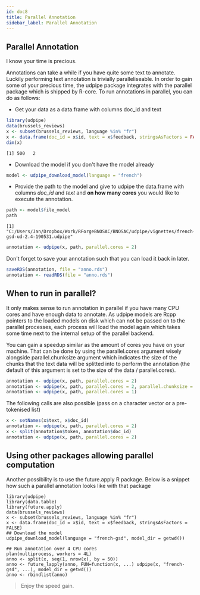 ```yaml
---
id: doc8
title: Parallel Annotation
sidebar_label: Parallel Annotation
---
```




## Parallel Annotation

I know your time is precious.

Annotations can take a while if you have quite some text to annotate. Luckily performing text annotation is trivially paralleliseable. In order to gain some of your precious time, the udpipe package integrates with the parallel package which is shipped by R-core. To run annotations in parallel, you can do as follows:

- Get your data as a data.frame with columns doc_id and text


```r
library(udpipe)
data(brussels_reviews)
x <- subset(brussels_reviews, language %in% "fr")
x <- data.frame(doc_id = x$id, text = x$feedback, stringsAsFactors = FALSE)
dim(x)
```

```
[1] 500   2
```

- Download the model if you don't have the model already


```r
model <- udpipe_download_model(language = "french")
```



- Provide the path to the model and give to udpipe the data.frame with columns *doc_id* and *text* and **on how many cores** you would like to execute the annotation.


```r
path <- model$file_model
path
```

```
[1] "C:/Users/Jan/Dropbox/Work/RForgeBNOSAC/BNOSAC/udpipe/vignettes/french-gsd-ud-2.4-190531.udpipe"
```

```r
annotation <- udpipe(x, path, parallel.cores = 2)
```

Don't forget to save your annotation such that you can load it back in later.


```r
saveRDS(annotation, file = "anno.rds")
annotation <- readRDS(file = "anno.rds")
```


## When to run in parallel?

It only makes sense to run annotation in parallel if you have many CPU cores and have enough data to annotate. As udpipe models are Rcpp pointers to the loaded models on disk which can not be passed on to the parallel processes, each process will load the model again which takes some time next to the internal setup of the parallel backend. 

You can gain a speedup similar as the amount of cores you have on your machine. That can be done by using the parallel.cores argument wisely alongside parallel.chunksize argument which indicates the size of the chunks that the text data will be splitted into to perform the annotation (the default of this argument is set to the size of the data / parallel.cores). 


```r
annotation <- udpipe(x, path, parallel.cores = 2)
annotation <- udpipe(x, path, parallel.cores = 2, parallel.chunksize = 50)
annotation <- udpipe(x, path, parallel.cores = 1)
```

The following calls are also possible (pass on a character vector or a pre-tokenised list)


```r
x <- setNames(x$text, x$doc_id)
annotation <- udpipe(x, path, parallel.cores = 2)
x <- split(annotation$token, annotation$doc_id)
annotation <- udpipe(x, path, parallel.cores = 2)
```

## Using other packages allowing parallel computation

Another possibility is to use the future.apply R package. Below is a snippet how such a parallel annotation looks like with that package

```
library(udpipe)
library(data.table)
library(future.apply)
data(brussels_reviews)
x <- subset(brussels_reviews, language %in% "fr")
x <- data.frame(doc_id = x$id, text = x$feedback, stringsAsFactors = FALSE)
## Download the model
udpipe_download_model(language = "french-gsd", model_dir = getwd())

## Run annotation over 4 CPU cores
plan(multiprocess, workers = 4L)
anno <- split(x, seq(1, nrow(x), by = 50))
anno <- future_lapply(anno, FUN=function(x, ...) udpipe(x, "french-gsd", ...), model_dir = getwd())
anno <- rbindlist(anno)
```

> Enjoy the speed gain.

